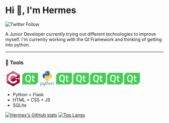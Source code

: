 # Hi 👋, I'm Hermes
![Twitter Follow](https://img.shields.io/twitter/follow/TheTruePadawan?color=blue&style=for-the-badge)

A Junior Developer currently trying out different technologies to improve myself.
I'm currently working with the Qt Framework and thinking of getting into python.
<hr>

### 🧰 Tools

<img src="https://github.com/devicons/devicon/blob/master/icons/cplusplus/cplusplus-original.svg" alt="C++ Logo" width="50" height="50" /> <img 
src="https://github.com/devicons/devicon/blob/master/icons/qt/qt-original.svg" alt="Qt Logo" width="50" height="50" />
<img src="https://github.com/devicons/devicon/blob/master/icons/python/python-original-wordmark.svg" alt="Python Logo" width="50" height="50">
<img src="https://github.com/devicons/devicon/blob/master/icons/qt/qt-original.svg" alt="C++ Logo" width="50" height="50">
<img src="https://github.com/devicons/devicon/blob/master/icons/qt/qt-original.svg" alt="C++ Logo" width="50" height="50">
<img src="https://github.com/devicons/devicon/blob/master/icons/qt/qt-original.svg" alt="C++ Logo" width="50" height="50">
<img src="https://github.com/devicons/devicon/blob/master/icons/qt/qt-original.svg" alt="C++ Logo" width="50" height="50">
<img src="https://github.com/devicons/devicon/blob/master/icons/qt/qt-original.svg" alt="C++ Logo" width="50" height="50">
* Python + Flask
* HTML + CSS + JS
* SQLite

[![Hermes's GitHub stats](https://github-readme-stats.vercel.app/api?username=TruePadawan&theme=tokyonight&show_icons=true)](https://github.com/anuraghazra/github-readme-stats)
[![Top Langs](https://github-readme-stats.vercel.app/api/top-langs/?username=TruePadawan&layout=compact)](https://github.com/anuraghazra/github-readme-stats)
